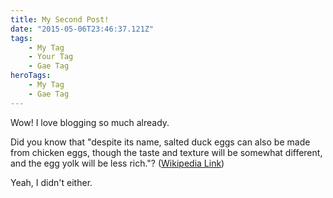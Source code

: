```yaml
---
title: My Second Post!
date: "2015-05-06T23:46:37.121Z"
tags: 
    - My Tag
    - Your Tag
    - Gae Tag
heroTags:
    - My Tag
    - Gae Tag
---
```


Wow! I love blogging so much already.

Did you know that "despite its name, salted duck eggs can also be made from
chicken eggs, though the taste and texture will be somewhat different, and the
egg yolk will be less rich."?
([Wikipedia Link](https://en.wikipedia.org/wiki/Salted_duck_egg))

Yeah, I didn't either.

